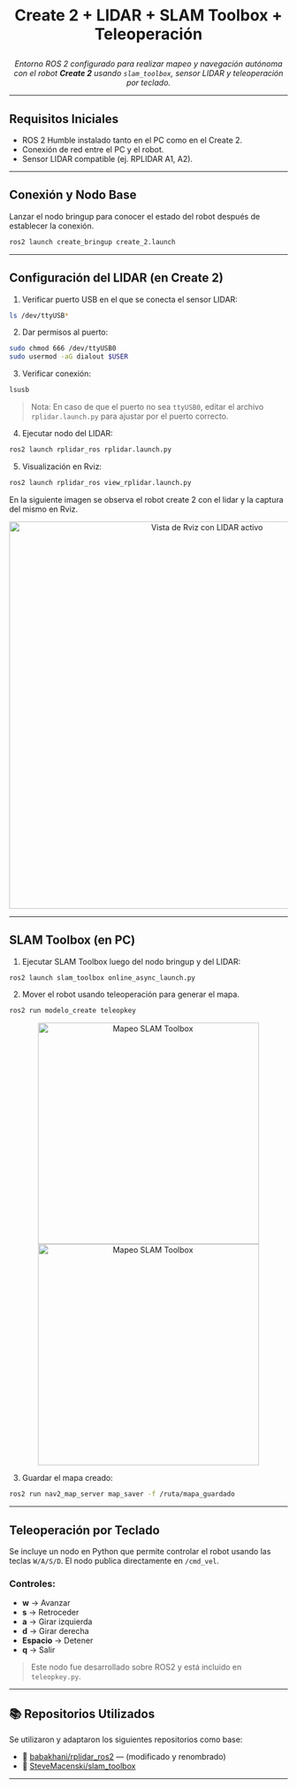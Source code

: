# <p align="center">Create 2 + LIDAR + SLAM Toolbox + Teleoperación</p>

<p align="center">
  <i>Entorno ROS 2 configurado para realizar mapeo y navegación autónoma con el robot <b>Create 2</b> usando <code>slam_toolbox</code>, sensor LIDAR y teleoperación por teclado.</i>
</p>

---

## Requisitos Iniciales

- ROS 2 Humble instalado tanto en el PC como en el Create 2.
- Conexión de red entre el PC y el robot.
- Sensor LIDAR compatible (ej. RPLIDAR A1, A2).

---

## Conexión y Nodo Base
Lanzar el nodo bringup para conocer el estado del robot después de establecer la conexión.
```bash
ros2 launch create_bringup create_2.launch
```

---

## Configuración del LIDAR (en Create 2)

1. Verificar puerto USB en el que se conecta el sensor LIDAR:
```bash
ls /dev/ttyUSB*
```

2. Dar permisos al puerto:
```bash
sudo chmod 666 /dev/ttyUSB0
sudo usermod -aG dialout $USER
```

3. Verificar conexión:
```bash
lsusb
```

> Nota: En caso de que el puerto no sea `ttyUSB0`, editar el archivo `rplidar.launch.py` para ajustar por el puerto correcto.

4. Ejecutar nodo del LIDAR:
```bash
ros2 launch rplidar_ros rplidar.launch.py
```

5. Visualización en Rviz:
```bash
ros2 launch rplidar_ros view_rplidar.launch.py
```
En la siguiente imagen se observa el robot create 2 con el lidar y la captura del mismo en Rviz.
<p align="center">
  <img src="https://github.com/user-attachments/assets/7aac8755-940b-402e-8435-499501eee820" alt="Vista de Rviz con LIDAR activo" width="700">
</p>

---

##  SLAM Toolbox (en PC)

1. Ejecutar SLAM Toolbox luego del nodo bringup y del LIDAR:
```bash
ros2 launch slam_toolbox online_async_launch.py
```

2. Mover el robot usando teleoperación para generar el mapa.
```bash
ros2 run modelo_create teleopkey
```
<p align="center">
  <img src="https://github.com/user-attachments/assets/669a3693-4ac7-48ae-8176-fd0588fe2aec" alt="Mapeo SLAM Toolbox" width="400">
  <img src="https://github.com/user-attachments/assets/75d2b93b-a2db-496e-9d40-158dca54039b" alt="Mapeo SLAM Toolbox" width="400">
</p>



3. Guardar el mapa creado:
```bash
ros2 run nav2_map_server map_saver -f /ruta/mapa_guardado
```
---





## Teleoperación por Teclado

Se incluye un nodo en Python que permite controlar el robot usando las teclas `W/A/S/D`. El nodo publica directamente en `/cmd_vel`.

### Controles:

- **w** → Avanzar  
- **s** → Retroceder  
- **a** → Girar izquierda  
- **d** → Girar derecha  
- **Espacio** → Detener  
- **q** → Salir

> Este nodo fue desarrollado sobre ROS2 y está incluido en `teleopkey.py`.

---

## 📚 Repositorios Utilizados

Se utilizaron y adaptaron los siguientes repositorios como base:

- 🔗 [babakhani/rplidar_ros2](https://github.com/babakhani/rplidar_ros2) — (modificado y renombrado)
- 🔗 [SteveMacenski/slam_toolbox](https://github.com/SteveMacenski/slam_toolbox)

---
